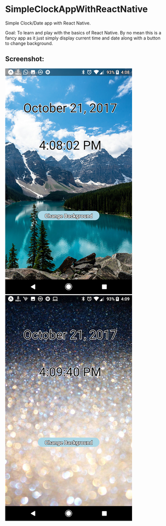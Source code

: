 # SimpleClockAppWithReactNative
Simple Clock/Date app with React Native. 

Goal:
To learn and play with the basics of React Native. By no mean this is a fancy app as 
it just simply display current time and date along with a button to change background. 

Screenshot:
---------------------------------------------
![](https://github.com/wingkeileung/SimpleClockAppWithReactNative/blob/master/screenshot/screenshot.png "Screenshot of the app")
![](https://github.com/wingkeileung/SimpleClockAppWithReactNative/blob/master/screenshot/screenshot1.png "Screenshot of the app")
